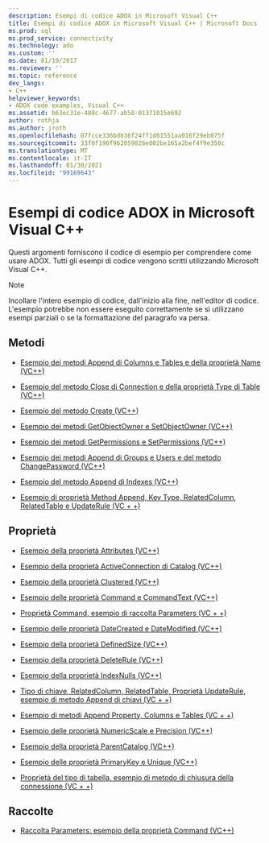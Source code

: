 ```yaml
---
description: Esempi di codice ADOX in Microsoft Visual C++
title: Esempi di codice ADOX in Microsoft Visual C++ | Microsoft Docs
ms.prod: sql
ms.prod_service: connectivity
ms.technology: ado
ms.custom: ''
ms.date: 01/19/2017
ms.reviewer: ''
ms.topic: reference
dev_langs:
- C++
helpviewer_keywords:
- ADOX code examples, Visual C++
ms.assetid: b63ec31e-488c-4677-ab58-01371015e692
author: rothja
ms.author: jroth
ms.openlocfilehash: 07fcce336bd636f24ff1d01551aa016f29eb075f
ms.sourcegitcommit: 33f0f190f962059826e002be165a2bef4f9e350c
ms.translationtype: MT
ms.contentlocale: it-IT
ms.lasthandoff: 01/30/2021
ms.locfileid: "99169643"
---
```

# <a name="adox-code-examples-in-microsoft-visual-c"></a>Esempi di codice ADOX in Microsoft Visual C++
Questi argomenti forniscono il codice di esempio per comprendere come usare ADOX. Tutti gli esempi di codice vengono scritti utilizzando Microsoft Visual C++.  
  
> [!NOTE]
>  Incollare l'intero esempio di codice, dall'inizio alla fine, nell'editor di codice. L'esempio potrebbe non essere eseguito correttamente se si utilizzano esempi parziali o se la formattazione del paragrafo va persa.  
  
## <a name="methods"></a>Metodi  
  
-   [Esempio dei metodi Append di Columns e Tables e della proprietà Name (VC++)](./columns-and-tables-append-methods-name-property-example-vc.md)  
  
-   [Esempio del metodo Close di Connection e della proprietà Type di Table (VC++)](./connection-close-method-table-type-property-example-vc.md)  
  
-   [Esempio del metodo Create (VC++)](./create-method-example-vc.md)  
  
-   [Esempio dei metodi GetObjectOwner e SetObjectOwner (VC++)](./getobjectowner-and-setobjectowner-methods-example-vc.md)  
  
-   [Esempio dei metodi GetPermissions e SetPermissions (VC++)](./getpermissions-and-setpermissions-methods-example-vc.md)  
  
-   [Esempio dei metodi Append di Groups e Users e del metodo ChangePassword (VC++)](./groups-and-users-append-changepassword-methods-example-vc.md)  
  
-   [Esempio del metodo Append di Indexes (VC++)](./indexes-append-method-example-vc.md)  
  
-   [Esempio di proprietà Method Append, Key Type, RelatedColumn, RelatedTable e UpdateRule (VC + +)](./keys-append-method-key-type-relatedcolumn-relatedtable-example-vc.md)  
  
## <a name="properties"></a>Proprietà  
  
-   [Esempio della proprietà Attributes (VC++)](./attributes-property-example-vc.md)  
  
-   [Esempio della proprietà ActiveConnection di Catalog (VC++)](./catalog-activeconnection-property-example-vc.md)  
  
-   [Esempio della proprietà Clustered (VC++)](./clustered-property-example-vc.md)  
  
-   [Esempio delle proprietà Command e CommandText (VC++)](./command-and-commandtext-properties-example-vc.md)  
  
-   [Proprietà Command, esempio di raccolta Parameters (VC + +)](./parameters-collection-command-property-example-vc.md)  
  
-   [Esempio delle proprietà DateCreated e DateModified (VC++)](./datecreated-and-datemodified-properties-example-vc.md)  
  
-   [Esempio della proprietà DefinedSize (VC++)](./definedsize-property-example-vc.md)  
  
-   [Esempio della proprietà DeleteRule (VC++)](./deleterule-property-example-vc.md)  
  
-   [Esempio della proprietà IndexNulls (VC++)](./indexnulls-property-example-vc.md)  
  
-   [Tipo di chiave, RelatedColumn, RelatedTable, Proprietà UpdateRule, esempio di metodo Append di chiavi (VC + +)](./keys-append-method-key-type-relatedcolumn-relatedtable-example-vc.md)  
  
-   [Esempio di metodi Append Property, Columns e Tables (VC + +)](./columns-and-tables-append-methods-name-property-example-vc.md)  
  
-   [Esempio delle proprietà NumericScale e Precision (VC++)](./numericscale-and-precision-properties-of-the-column-object-example-vc.md)  
  
-   [Esempio della proprietà ParentCatalog (VC++)](./parentcatalog-property-example-vc.md)  
  
-   [Esempio delle proprietà PrimaryKey e Unique (VC++)](./primarykey-and-unique-properties-example-vc.md)  
  
-   [Proprietà del tipo di tabella, esempio di metodo di chiusura della connessione (VC + +)](./connection-close-method-table-type-property-example-vc.md)  
  
## <a name="collections"></a>Raccolte  
  
-   [Raccolta Parameters: esempio della proprietà Command (VC++)](./parameters-collection-command-property-example-vc.md)